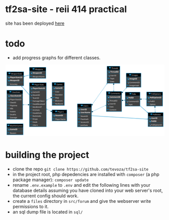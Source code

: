 # tf2sa-site - reii 414 practical
site has been deployed [here](http://tf2sa.xyz)

# todo
 - add progress graphs for different classes.

![alt text](https://github.com/tevoza/tf2sa-site/blob/main/sql/erd.png?raw=true)

# building the project
 - clone the repo `git clone https://github.com/tevoza/tf2sa-site`
 - in the project root, php depedencies are installed with `composer` (a php package manager):
  `composer update`
 - rename `.env.example` to `.env` and edit the following lines with your database details
   assuming you have cloned into your web server's root, the current config should work.
 - create a `files` directory in `src/forum` and give the webserver write permissions to it. 
 - an sql dump file is located in `sql/` 
